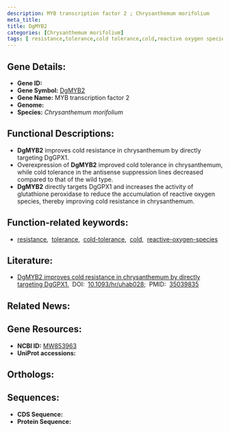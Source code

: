 ```yaml
---
description: MYB transcription factor 2 ; Chrysanthemum morifolium
meta_title:
title: DgMYB2
categories: [Chrysanthemum morifolium]
tags: [ resistance,tolerance,cold tolerance,cold,reactive oxygen species ]
---
```


## Gene Details:
- **Gene ID:** []()
- **Gene Symbol:** <u>DgMYB2</u>
- **Gene Name:** MYB transcription factor 2
- **Genome:** []()
- **Species:** *Chrysanthemum morifolium*

## Functional Descriptions:
   - **DgMYB2** improves cold resistance in chrysanthemum by directly targeting DgGPX1.
   - Overexpression of **DgMYB2** improved cold tolerance in chrysanthemum, while cold tolerance in the antisense suppression lines decreased compared to that of the wild type.
   - **DgMYB2** directly targets DgGPX1 and increases the activity of glutathione peroxidase to reduce the accumulation of reactive oxygen species, thereby improving cold resistance in chrysanthemum.

## Function-related keywords:
   - [resistance](/tags/resistance/),&nbsp;&nbsp;[tolerance](/tags/tolerance/),&nbsp;&nbsp;[cold-tolerance](/tags/cold-tolerance/),&nbsp;&nbsp;[cold](/tags/cold/),&nbsp;&nbsp;[reactive-oxygen-species](/tags/reactive-oxygen-species/)

## Literature:
   - [DgMYB2 improves cold resistance in chrysanthemum by directly targeting DgGPX1.](https://doi.org/10.1093/hr/uhab028)&nbsp;&nbsp;DOI:&nbsp;&nbsp;[10.1093/hr/uhab028](https://doi.org/10.1093/hr/uhab028);&nbsp;&nbsp;PMID:&nbsp;&nbsp;[35039835](https://pubmed.ncbi.nlm.nih.gov/35039835/)

## Related News:

## Gene Resources:
- **NCBI ID:**  [MW853963](https://www.ncbi.nlm.nih.gov/gene/?term=MW853963)
- **UniProt accessions:**  [](https://www.uniprot.org/uniprotkb//entry)

## Orthologs:

## Sequences:
- **CDS Sequence:**
- **Protein Sequence:**
